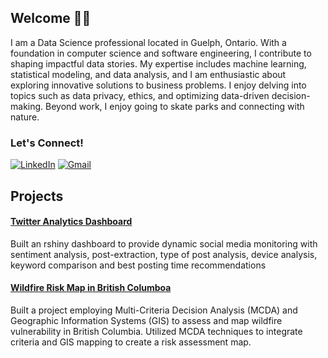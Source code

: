 


## Welcome 👋🏼

I am a Data Science professional located in Guelph, Ontario. With a foundation in computer science and software engineering, I contribute to shaping impactful data stories. My expertise includes machine learning, statistical modeling, and data analysis, and I am enthusiastic about exploring innovative solutions to business problems. I enjoy delving into topics such as data privacy, ethics, and optimizing data-driven decision-making. Beyond work, I enjoy going to skate parks and connecting with nature.
<!--




Especially this next section. 
Please email me if you would like to use this code: 
sidneyjkung@gmail.com
Thanks!




-->

### Let's Connect!

<a href="https://www.linkedin.com/in/hauwa-umar-88a7b2160/" target="_blank"><img alt="LinkedIn" src="https://img.shields.io/badge/linkedin-%230077B5.svg?&style=for-the-badge&logo=linkedin&logoColor=white" /></a>  <a href="mailto:umarhauwa67@gmail.com" target="_blank"><img alt="Gmail" src="https://img.shields.io/badge/Gmail-D14836?&style=for-the-badge&logo=Gmail&logoColor=white" /></a> 

<!--<a href="https://www.sidneykung.com/"><img alt="Website" src="https://img.shields.io/website?style=for-the-badge&up_message=portfolio&url=https%3A%2F%2Fkkvanonymous.github.io%2F"></a>-->

## Projects

#### [Twitter Analytics Dashboard](https://github.com/HauwaUmar/Twitter-Analytics-Dashboard) 
Built an rshiny dashboard to provide dynamic social media monitoring with sentiment analysis, post-extraction, type of post analysis, device analysis, keyword comparison and best posting time recommendations

#### [Wildfire Risk Map in British Columboa](https://github.com/HauwaUmar/Wildfire_Risk_Map_in_BC)

Built a project employing Multi-Criteria Decision Analysis (MCDA) and Geographic Information Systems (GIS) to assess and map wildfire vulnerability in British Columbia.
Utilized MCDA techniques to integrate criteria and GIS mapping to create a risk assessment map.


<!--
- 🔭 I’m currently working on ...
- 🌱 I’m currently learning ...
- 👯 I’m looking to collaborate on ...
- 🤔 I’m looking for help with ...
- 💬 Ask me about ...
- 📫 How to reach me: ...
- 😄 Pronouns: ...
-->
